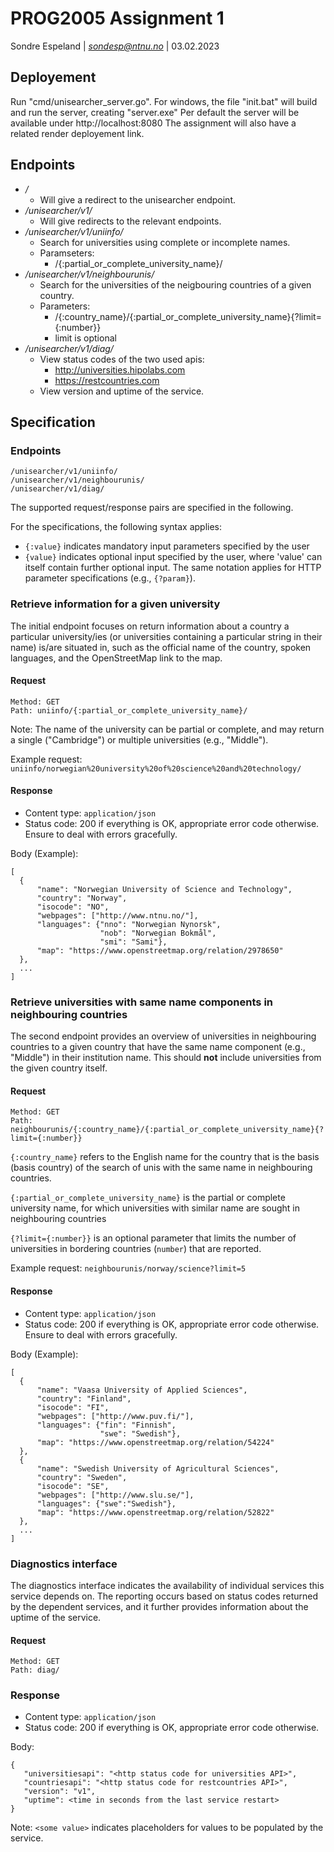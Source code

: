 # PROG2005 Assignment 1
Sondre Espeland | *sondesp@ntnu.no* | 03.02.2023

## Deployement
Run "cmd/unisearcher_server.go". For windows, the file "init.bat" will build and run the server, creating "server.exe"
Per default the server will be available under http://localhost:8080
The assignment will also have a related render deployement link.

## Endpoints
- */*
  - Will give a redirect to the unisearcher endpoint.
- */unisearcher/v1/*
  - Will give redirects to the relevant endpoints.
- */unisearcher/v1/uniinfo/*
  - Search for universities using complete or incomplete names.
  - Paramseters:
    - /{:partial_or_complete_university_name}/
- */unisearcher/v1/neighbourunis/*
  - Search for the universities of the neigbouring countries of a given country.
  - Parameters:
    - /{:country_name}/{:partial_or_complete_university_name}{?limit={:number}}
    - limit is optional
- */unisearcher/v1/diag/*
  - View status codes of the two used apis:
    - http://universities.hipolabs.com
    - https://restcountries.com
  - View version and uptime of the service.

## Specification
### Endpoints
```
/unisearcher/v1/uniinfo/
/unisearcher/v1/neighbourunis/
/unisearcher/v1/diag/
```

The supported request/response pairs are specified in the following.

For the specifications, the following syntax applies:

-   `{:value}` indicates mandatory input parameters specified by the user
-   `{value}` indicates optional input specified by the user, where 'value' can itself contain further optional input. The same notation applies for HTTP parameter specifications (e.g., `{?param}`).

### Retrieve information for a given university

The initial endpoint focuses on return information about a country a particular university/ies (or universities containing a particular string in their name) is/are situated in, such as the official name of the country, spoken languages, and the OpenStreetMap link to the map.

#### Request

```
Method: GET
Path: uniinfo/{:partial_or_complete_university_name}/
```

Note: The name of the university can be partial or complete, and may return a single ("Cambridge") or multiple universities (e.g., "Middle").

Example request: ```uniinfo/norwegian%20university%20of%20science%20and%20technology/```

#### Response

* Content type: `application/json`
* Status code: 200 if everything is OK, appropriate error code otherwise. Ensure to deal with errors gracefully.

Body (Example):
```
[
  {
      "name": "Norwegian University of Science and Technology", 
      "country": "Norway",
      "isocode": "NO",
      "webpages": ["http://www.ntnu.no/"],
      "languages": {"nno": "Norwegian Nynorsk",
                    "nob": "Norwegian Bokmål",
                    "smi": "Sami"},
      "map": "https://www.openstreetmap.org/relation/2978650"
  },
  ...
]
```

### Retrieve universities with same name components in neighbouring countries

The second endpoint provides an overview of universities in neighbouring countries to a given country that have the same name component (e.g., "Middle") in their institution name. This should **not** include universities from the given country itself.

#### Request

```
Method: GET
Path: neighbourunis/{:country_name}/{:partial_or_complete_university_name}{?limit={:number}}
```

```{:country_name}``` refers to the English name for the country that is the basis (basis country) of the search of unis with the same name in neighbouring countries.

```{:partial_or_complete_university_name}``` is the partial or complete university name, for which universities with similar name are sought in neighbouring countries

```{?limit={:number}}``` is an optional parameter that limits the number of universities in bordering countries (```number```) that are reported.


Example request: ```neighbourunis/norway/science?limit=5```

#### Response

* Content type: `application/json`
* Status code: 200 if everything is OK, appropriate error code otherwise. Ensure to deal with errors gracefully.

Body (Example):
```
[
  {
      "name": "Vaasa University of Applied Sciences", 
      "country": "Finland",
      "isocode": "FI",
      "webpages": ["http://www.puv.fi/"],
      "languages": {"fin": "Finnish",
                    "swe": "Swedish"},
      "map": "https://www.openstreetmap.org/relation/54224"
  },
  {
      "name": "Swedish University of Agricultural Sciences", 
      "country": "Sweden",
      "isocode": "SE",
      "webpages": ["http://www.slu.se/"],
      "languages": {"swe":"Swedish"},
      "map": "https://www.openstreetmap.org/relation/52822"
  },
  ...
]
```

### Diagnostics interface

The diagnostics interface indicates the availability of individual services this service depends on. The reporting occurs based on status codes returned by the dependent services, and it further provides information about the uptime of the service.

#### Request

```
Method: GET
Path: diag/
```

### Response

* Content type: `application/json`
* Status code: 200 if everything is OK, appropriate error code otherwise. 

Body:
```
{
   "universitiesapi": "<http status code for universities API>",
   "countriesapi": "<http status code for restcountries API>",
   "version": "v1",
   "uptime": <time in seconds from the last service restart>
}
```

Note: ```<some value>``` indicates placeholders for values to be populated by the service.
